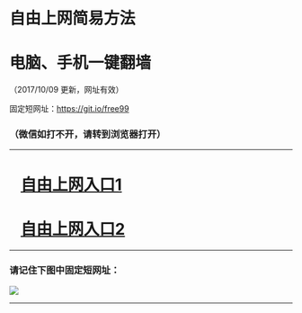 ﻿# 自由上网简易方法

# 电脑、手机一键翻墙

（2017/10/09 更新，网址有效）

固定短网址：https://git.io/free99

### （微信如打不开，请转到浏览器打开）


***





# &nbsp;&nbsp; <a href="http://ft2116930810.fwq-tz-1001.info/fwqtz01.html?t=100900126807 " target="_blank">自由上网入口1</a>
# &nbsp;&nbsp; <a href="http://ft3226820029.fwq-tz-1002.info/fwqtz02.html?t=10090019205 " target="_blank">自由上网入口2</a>
***

### 请记住下图中固定短网址：

<img src="https://s3-us-west-2.amazonaws.com/fwq-1001/yjfq-20170905okok.png" /> 


***

